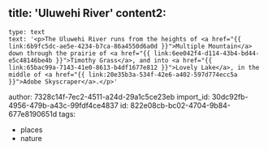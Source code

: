 title: 'Uluwehi River'
content2:
  -
    type: text
    text: '<p>The Uluwehi River runs from the heights of <a href="{{ link:6b9fc5dc-ae5e-4234-b7ca-86a4550d6a0d }}">Multiple Mountain</a> down through the prairie of <a href="{{ link:6ee042f4-d114-43b4-bd44-e5c48146be4b }}">Timothy Grass</a>, and into <a href="{{ link:65bac99a-7143-41e0-8613-b4df1677e812 }}">Lovely Lake</a>, in the middle of <a href="{{ link:20e35b3a-534f-42e6-a402-597d774ecc5a }}">Adobe Skyscraper</a>.</p>'
author: 7328c14f-7ec2-4511-a24d-29a1c5ce23eb
import_id: 30dc92fb-4956-479b-a43c-99fdf4ce4837
id: 822e08cb-bc02-4704-9b84-677e8190651d
tags:
  - places
  - nature

